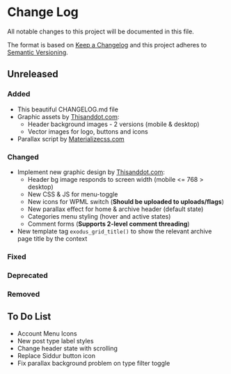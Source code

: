 # Change Log
All notable changes to this project will be documented in this file.

The format is based on [Keep a Changelog](http://keepachangelog.com/)
and this project adheres to [Semantic Versioning](http://semver.org/).

## Unreleased
### Added
- This beautiful CHANGELOG.md file
- Graphic assets by [Thisanddot.com](http://www.thisanddot.com/):
    - Header background images - 2 versions (mobile & desktop)
    - Vector images for logo, buttons and icons
- Parallax script by [Materializecss.com](http://materializecss.com/)

### Changed
- Implement new graphic design by [Thisanddot.com](http://www.thisanddot.com/):
    - Header bg image responds to screen width (mobile <= 768 > desktop)
    - New CSS & JS for menu-toggle
    - New icons for WPML switch (**Should be uploaded to uploads/flags**)
    - New parallax effect for home & archive header (default state)
    - Categories menu styling (hover and active states) 
    - Comment forms (**Supports 2-level comment threading**)
- New template tag `exodus_grid_title()` to show the relevant archive page title by the context

### Fixed
### Deprecated
### Removed

## To Do List
- Account Menu Icons
- New post type label styles
- Change header state with scrolling
- Replace Siddur button icon
- Fix parallax background problem on type filter toggle 